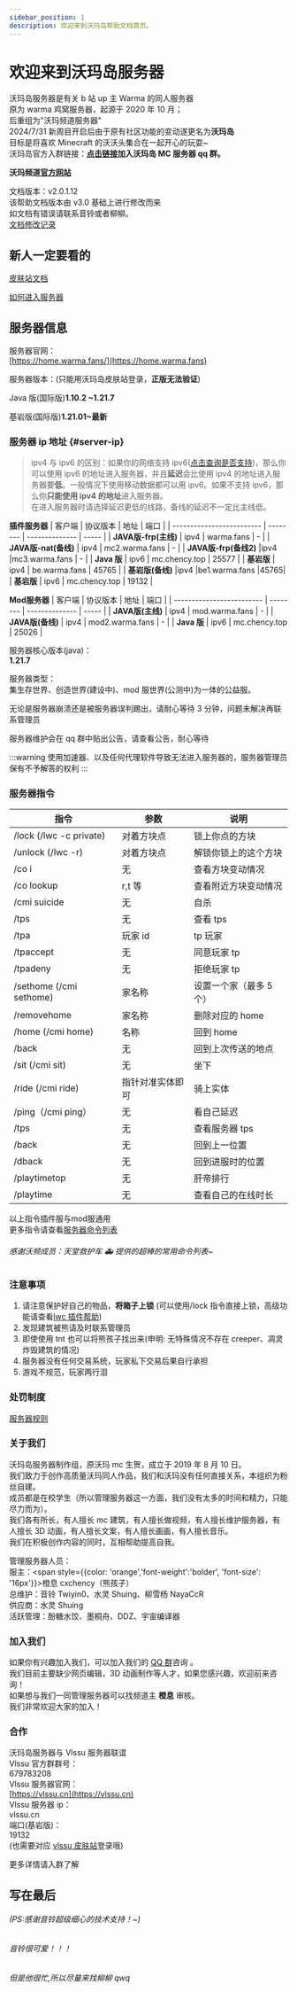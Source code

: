 ```yaml
---
sidebar_position: 1
description: 欢迎来到沃玛岛帮助文档首页。
---
```


# 欢迎来到沃玛岛服务器

沃玛岛服务器是有关 b 站 up 主 Warma 的同人服务器  
原为 warma 鸡窝服务器，起源于 2020 年 10 月；  
后重组为"沃玛频道服务器"  
2024/7/31 新周目开启后由于原有社区功能的变动遂更名为**沃玛岛**  
目标是将喜欢 Minecraft 的沃沃头集合在一起开心的玩耍~  
沃玛岛官方入群链接：**[点击链接](https://qm.qq.com/q/g1nRz1WBoY)加入沃玛岛 MC 服务器 qq 群。**

**沃玛频道[官方网站](https://www.warma.fans)**

文档版本：v2.0.1.12  
该帮助文档版本由 v3.0 基础上进行修改而来  
如文档有错误请联系音铃或者柳柳。  
[文档修改记录](./notice/commit-ji-lu)

## 新人一定要看的

[皮肤站文档](./First/Readme/pi-fu-zhan-wen-dang)

[如何进入服务器](./serverDocs/README.md)

## 服务器信息

服务器官网：  
[https://home.warma.fans/](https://home.warma.fans)

服务器版本：(只能用沃玛岛皮肤站登录，**正版无法验证**)

Java 版(国际版)**1.10.2 ~1.21.7**

基岩版(国际版)**1.21.01~最新**

### 服务器 ip 地址 {#server-ip}

> ipv4 与 ipv6 的区别：如果你的网络支持 ipv6([点击查询是否支持](https://ipw.cn/))，那么你可以使用 ipv6 的地址进入服务器，并且**延迟**会比使用 ipv4 的地址进入服务器要**低**。一般情况下使用移动数据都可以用 ipv6。如果不支持 ipv6，那么你**只能使用 ipv4 的地址**进入服务器。  
> 在进入服务器时请选择延迟更低的线路，备线的延迟不一定比主线低。  

**插件服务器**
| 客户端                    | 协议版本 | 地址           | 端口  |
| ------------------------- | -------- | -------------- | ----- |
| **JAVA版-frp(主线)**       | ipv4     | warma.fans     | -     |
| **JAVA版-nat(备线)**       | ipv4     | mc2.warma.fans | -     |
| **JAVA版-frp(备线2)**      |ipv4    |mc3.warma.fans |   -   |
| **Java 版**               | ipv6     | mc.chency.top  | 25577 |
| **基岩版**                | ipv4     | be.warma.fans  | 45765 |
| **基岩版(备线)**          |ipv4       |be1.warma.fans |45765|
| **基岩版**                | ipv6     | mc.chency.top  | 19132 |  

**Mod服务器**
| 客户端                    | 协议版本 | 地址           | 端口  |
| ------------------------- | -------- | -------------- | ----- |
| **JAVA版(主线)**       | ipv4     | mod.warma.fans    | -     |
| **JAVA版(备线)**       | ipv4     | mod2.warma.fans | -     |
| **Java 版**               | ipv6     | mc.chency.top  | 25026 |

服务器核心版本(java)：  
**1.21.7**

服务器类型：  
集生存世界、创造世界(建设中)、mod 服世界(公测中)为一体的公益服。

无论是服务器崩溃还是被服务器误判踢出，请耐心等待 3 分钟，问题未解决再联系管理员

服务器维护会在 qq 群中贴出公告，请查看公告，耐心等待

:::warning
使用加速器、以及任何代理软件导致无法进入服务器的，服务器管理员保有不予解答的权利
:::

### 服务器指令

| 指令                    | 参数             | 说明                    |
| ----------------------- | ---------------- | ----------------------- |
| /lock (/lwc -c private) | 对着方块点       | 锁上你点的方块          |
| /unlock (/lwc -r)       | 对着方块点       | 解锁你锁上的这个方块    |
| /co i                   | 无               | 查看方块变动情况        |
| /co lookup              | r,t 等           | 查看附近方块变动情况    |
| /cmi suicide            | 无               | 自杀                    |
| /tps                    | 无               | 查看 tps                |
| /tpa                    | 玩家 id          | tp 玩家                 |
| /tpaccept               | 无               | 同意玩家 tp             |
| /tpadeny                | 无               | 拒绝玩家 tp             |
| /sethome (/cmi sethome) | 家名称           | 设置一个家（最多 5 个） |
| /removehome             | 家名称           | 删除对应的 home         |
| /home (/cmi home)       | 名称             | 回到 home               |
| /back                   | 无               | 回到上次传送的地点      |
| /sit (/cmi sit)         | 无               | 坐下                    |
| /ride (/cmi ride)       | 指针对准实体即可 | 骑上实体                |
| /ping（/cmi ping）      | 无               | 看自己延迟              |
| /tps                    | 无               | 查看服务器 tps          |
| /back                   | 无               | 回到上一位置            |
| /dback                  | 无               | 回到进服时的位置        |
| /playtimetop            | 无               | 肝帝排行                |
| /playtime               | 无               | 查看自己的在线时长      |

以上指令插件服与mod服通用  
更多指令请查看[服务器命令列表](./Q%26A/server-commands.md)

###### 感谢沃频成员：天堂救护车 🚑 提供的超棒的常用命令列表~

### 注意事项

1. 请注意保护好自己的物品，**将箱子上锁**&#x20;(可以使用/lock 指令直接上锁，高级功能请查看[lwc 插件帮助](https://github.com/pop4959/LWCX/wiki))
2. 发现建筑被熊请及时联系管理员&#x20;
3. 即使使用 tnt 也可以将熊孩子找出来(申明: 无特殊情况不存在 creeper、凋灵炸毁建筑的情况)&#x20;
4. 服务器没有任何交易系统，玩家私下交易后果自行承担
5. 游戏不规范，玩家两行泪

### 处罚制度

[服务器规则](./notice/fu-wu-qi-gui-ze)

### 关于我们

沃玛岛服务器制作组，原沃玛 mc 生贺，成立于 2019 年 8 月 10 日。  
我们致力于创作高质量沃玛同人作品，我们和沃玛没有任何直接关系，本组织为粉丝自建。  
成员都是在校学生（所以管理服务器这一方面，我们没有太多的时间和精力，只能尽力而为）。  
我们各有所长，有人擅长 mc 建筑，有人擅长做视频，有人擅长维护服务器，有人擅长 3D 动画，有人擅长文案，有人擅长画画，有人擅长音乐。  
我们在积极创作内容的同时，互相帮助提高自我。

管理服务器人员：  
服主：<span style={{color: 'orange','font-weight':'bolder', 'font-size': '16px'}}>橙息 cxchency</span>（熊孩子）  
总维护：音铃 Twiyin0、水灵 Shuing、柳雪杨 NayaCcR  
供应商：水灵 Shuing  
活跃管理：酚糖水饺、墨桐舟、DDZ、宇宙编译器

### 加入我们

如果你有兴趣加入我们，可以加入我们的 [ QQ 群](http://qm.qq.com/cgi-bin/qm/qr?_wv=1027&k=ZmjywsoV8pAeY5KLY1UT3WCTuBt8h36e&authKey=jgq1UHXQ3gUum4b1iLVQ%2F8y3EPWmsoGcfRXOBG7CBuojq2I0CjXMck2KHK5zoaKD&noverify=0&group_code=425996382 "泰酷辣")咨询 。  
我们目前主要缺少网页编辑，3D 动画制作等人才，如果您感兴趣，欢迎前来咨询！  
如果想与我们一同管理服务器可以找频道主 **橙息** 审核。  
我们非常欢迎大家的加入！

### 合作

沃玛岛服务器与 Vlssu 服务器联谊  
Vlssu 官方群群号：  
679783208  
Vlssu 服务器官网：  
[https://vlssu.cn](https://vlssu.cn)  
Vlssu 服务器 ip：  
vlssu.cn  
端口(基岩版)：  
19132  
(也需要对应 [vlssu 皮肤站](https://skin.vlssu.com)登录哦)

更多详情请入群了解

## 写在最后

###### (PS:感谢音铃超级细心的技术支持！~)

###### 音铃很可爱！！！

###### 但是他很忙,所以尽量来找柳柳 qwq
